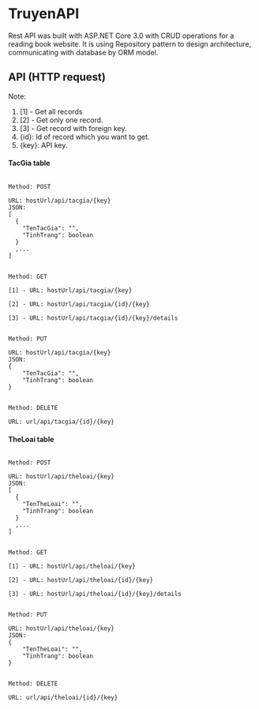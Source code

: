 # TruyenAPI

Rest API was built with ASP.NET Core 3.0 with CRUD operations for a reading book website.
It is using Repository pattern to design architecture, communicating with database by ORM 
model.

## API (HTTP request)

Note:
1. [1] - Get all records
2. [2] - Get only one record.
3. [3] - Get record with foreign key.
4. {id}: Id of record which you want to get.
5. {key}: API key.

#### TacGia table

````console

Method: POST

URL: hostUrl/api/tacgia/{key}
JSON:
[
  {
    "TenTacGia": "",
    "TinhTrang": boolean
  }
  ,...
]

````

````console

Method: GET

[1] - URL: hostUrl/api/tacgia/{key}

[2] - URL: hostUrl/api/tacgia/{id}/{key}

[3] - URL: hostUrl/api/tacgia/{id}/{key}/details

````

````console

Method: PUT

URL: hostUrl/api/tacgia/{key}
JSON:
{
    "TenTacGia": "",
    "TinhTrang": boolean
}

````

````console

Method: DELETE

URL: url/api/tacgia/{id}/{key}

````

#### TheLoai table

````console

Method: POST

URL: hostUrl/api/theloai/{key}
JSON:
[
  {
    "TenTheLoai": "",
    "TinhTrang": boolean
  }
  ,...
]

````

````console

Method: GET

[1] - URL: hostUrl/api/theloai/{key}

[2] - URL: hostUrl/api/theloai/{id}/{key}

[3] - URL: hostUrl/api/theloai/{id}/{key}/details

````

````console

Method: PUT

URL: hostUrl/api/theloai/{key}
JSON:
{
    "TenTheLoai": "",
    "TinhTrang": boolean
}

````

````console

Method: DELETE

URL: url/api/theloai/{id}/{key}

````